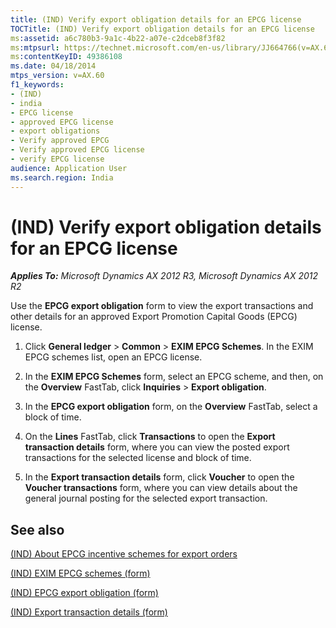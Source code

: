 ```yaml
---
title: (IND) Verify export obligation details for an EPCG license
TOCTitle: (IND) Verify export obligation details for an EPCG license
ms:assetid: a6c780b3-9a1c-4b22-a07e-c2dceb8f3f82
ms:mtpsurl: https://technet.microsoft.com/en-us/library/JJ664766(v=AX.60)
ms:contentKeyID: 49386108
ms.date: 04/18/2014
mtps_version: v=AX.60
f1_keywords:
- (IND)
- india
- EPCG license
- approved EPCG license
- export obligations
- Verify approved EPCG
- Verify approved EPCG license
- verify EPCG license
audience: Application User
ms.search.region: India
---
```


# (IND) Verify export obligation details for an EPCG license 


_**Applies To:** Microsoft Dynamics AX 2012 R3, Microsoft Dynamics AX 2012 R2_

Use the **EPCG export obligation** form to view the export transactions and other details for an approved Export Promotion Capital Goods (EPCG) license.

1.  Click **General ledger** \> **Common** \> **EXIM EPCG Schemes**. In the EXIM EPCG schemes list, open an EPCG license.

2.  In the **EXIM EPCG Schemes** form, select an EPCG scheme, and then, on the **Overview** FastTab, click **Inquiries** \> **Export obligation**.

3.  In the **EPCG export obligation** form, on the **Overview** FastTab, select a block of time.

4.  On the **Lines** FastTab, click **Transactions** to open the **Export transaction details** form, where you can view the posted export transactions for the selected license and block of time.

5.  In the **Export transaction details** form, click **Voucher** to open the **Voucher transactions** form, where you can view details about the general journal posting for the selected export transaction.

## See also

[(IND) About EPCG incentive schemes for export orders](ind-about-epcg-incentive-schemes-for-export-orders.md)

[(IND) EXIM EPCG schemes (form)](https://technet.microsoft.com/en-us/library/jj677817\(v=ax.60\))

[(IND) EPCG export obligation (form)](https://technet.microsoft.com/en-us/library/jj677936\(v=ax.60\))

[(IND) Export transaction details (form)](https://technet.microsoft.com/en-us/library/jj664611\(v=ax.60\))

  


